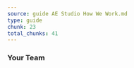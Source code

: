```yaml
---
source: guide AE Studio How We Work.md
type: guide
chunk: 23
total_chunks: 41
---
```


### Your Team